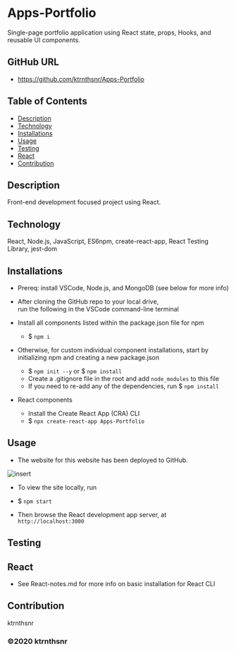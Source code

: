﻿# Apps-Portfolio

Single-page portfolio application using React state, props, Hooks, and reusable UI components.

## GitHub URL

* https://github.com/ktrnthsnr/Apps-Portfolio


## Table of Contents

* [Description](#description)
* [Technology](#technology)
* [Installations](#installations)
* [Usage](#usage)
* [Testing](#testing)
* [React](#React)
* [Contribution](#contribution)

## Description

Front-end development focused project using React.

## Technology

React, Node.js, JavaScript, ES6npm, create-react-app, React Testing Library, jest-dom

## Installations

- Prereq: install VSCode, Node.js, and MongoDB (see below for more info)

- After cloning the GitHub repo to your local drive, run the following in the VSCode command-line terminal
- Install all components listed within the package.json file for npm
    - $ `npm i`

- Otherwise, for custom individual component installations, start by initializing npm and creating a new package.json
    - $ `npm init --y` or $ `npm install`
    - Create a .gitignore file in the root and add `node_modules` to this file
    - If you need to re-add any of the dependencies, run $ `npm install`

- React components
    - Install the Create React App (CRA) CLI
    - $ `npx create-react-app Apps-Portfolio`


## Usage

- The website for this website has been deployed to GitHub.

![insert](./insert.jpg "insert")

- To view the site locally, run 
- $ `npm start`

- Then browse the React development app server, at `http://localhost:3000`


## Testing


## React

* See React-notes.md for more info on basic installation for React CLI

## Contribution

ktrnthsnr

### ©️2020 ktrnthsnr

